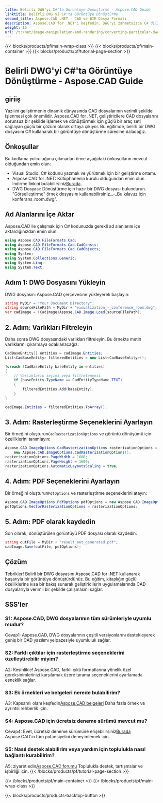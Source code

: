 ```yaml
---
title: Belirli DWG'yi C#'ta Görüntüye Dönüştürme - Aspose.CAD Guide
linktitle: Belirli DWG'yi C#'ta Görüntüye Dönüştürme
second_title: Aspose.CAD .NET - CAD ve BIM Dosya Formatı
description: Aspose.CAD for .NET'i keşfedin. DWG'yi zahmetsizce C# dilinde görüntüye dönüştürün. Kod örnekleri içeren kapsamlı kılavuz.
weight: 15
url: /tr/net/image-manipulation-and-rendering/converting-particular-dwg-to-image/
---
```


{{< blocks/products/pf/main-wrap-class >}}
{{< blocks/products/pf/main-container >}}
{{< blocks/products/pf/tutorial-page-section >}}

# Belirli DWG'yi C#'ta Görüntüye Dönüştürme - Aspose.CAD Guide

## giriiş

Yazılım geliştirmenin dinamik dünyasında CAD dosyalarının verimli şekilde işlenmesi çok önemlidir. Aspose.CAD for .NET, geliştiricilere CAD dosyalarını sorunsuz bir şekilde işlemek ve dönüştürmek için güçlü bir araç seti sağlayan güçlü bir çözüm olarak ortaya çıkıyor. Bu eğitimde, belirli bir DWG dosyasını C# kullanarak bir görüntüye dönüştürme sürecine dalacağız.

## Önkoşullar

Bu kodlama yolculuğuna çıkmadan önce aşağıdaki önkoşulların mevcut olduğundan emin olun:

- Visual Studio: C# kodunu yazmak ve yürütmek için bir geliştirme ortamı.
-  Aspose.CAD for .NET: Kütüphanenin kurulu olduğundan emin olun. İndirme linkini bulabilirsiniz[Burada](https://releases.aspose.com/cad/net/).
- DWG Dosyası: Dönüştürme için hazır bir DWG dosyası bulundurun. "Görselleştirme" örnek dosyasını kullanabilirsiniz._-_Bu kılavuz için konferans_room.dwg".

## Ad Alanlarını İçe Aktar

Aspose.CAD ile çalışmak için C# kodunuzda gerekli ad alanlarını içe aktardığınızdan emin olun:

```csharp
using Aspose.CAD.FileFormats.Cad;
using Aspose.CAD.FileFormats.Cad.CadConsts;
using Aspose.CAD.FileFormats.Cad.CadObjects;
using System;
using System.Collections.Generic;
using System.Linq;
using System.Text;
```

## Adım 1: DWG Dosyasını Yükleyin

DWG dosyasını Aspose.CAD çerçevesine yükleyerek başlayın:

```csharp
string MyDir = "Your Document Directory";
string sourceFilePath = MyDir + "visualization_-_conference_room.dwg";
var cadImage = (CadImage)Aspose.CAD.Image.Load(sourceFilePath);
```

## 2. Adım: Varlıkları Filtreleyin

Daha sonra DWG dosyasındaki varlıkları filtreleyin. Bu örnekte metin varlıklarını çıkarmaya odaklanacağız:

```csharp
CadBaseEntity[] entities = cadImage.Entities;
List<CadBaseEntity> filteredEntities = new List<CadBaseEntity>();

foreach (CadBaseEntity baseEntity in entities)
{
    // Varlıkların seçimi veya filtrelenmesi
    if (baseEntity.TypeName == CadEntityTypeName.TEXT)
    {
        filteredEntities.Add(baseEntity);
    }
}

cadImage.Entities = filteredEntities.ToArray();
```

## 3. Adım: Rasterleştirme Seçeneklerini Ayarlayın

 Bir örneğini oluşturun`CadRasterizationOptions` ve görüntü dönüşümü için özelliklerini tanımlayın:

```csharp
Aspose.CAD.ImageOptions.CadRasterizationOptions rasterizationOptions =
    new Aspose.CAD.ImageOptions.CadRasterizationOptions();
rasterizationOptions.PageWidth = 1600;
rasterizationOptions.PageHeight = 1600;
rasterizationOptions.AutomaticLayoutsScaling = true;
```

## 4. Adım: PDF Seçeneklerini Ayarlayın

 Bir örneğini oluşturun`PdfOptions` ve rasterleştirme seçeneklerini atayın:

```csharp
Aspose.CAD.ImageOptions.PdfOptions pdfOptions = new Aspose.CAD.ImageOptions.PdfOptions();
pdfOptions.VectorRasterizationOptions = rasterizationOptions;
```

## 5. Adım: PDF olarak kaydedin

Son olarak, dönüştürülen görüntüyü PDF dosyası olarak kaydedin:

```csharp
string outFile = MyDir + "result_out_generated.pdf";
cadImage.Save(outFile, pdfOptions);
```

## Çözüm

Tebrikler! Belirli bir DWG dosyasını Aspose.CAD for .NET kullanarak başarıyla bir görüntüye dönüştürdünüz. Bu eğitim, kitaplığın güçlü özelliklerine kısa bir bakış sunarak geliştiricilerin uygulamalarında CAD dosyalarıyla verimli bir şekilde çalışmasını sağlar.

## SSS'ler

### S1: Aspose.CAD, DWG dosyalarının tüm sürümleriyle uyumlu mudur?

Cevap1: Aspose.CAD, DWG dosyalarının çeşitli versiyonlarını destekleyerek geniş bir CAD yazılımı yelpazesiyle uyumluluk sağlar.

### S2: Farklı çıktılar için rasterleştirme seçeneklerini özelleştirebilir miyim?

A2: Kesinlikle! Aspose.CAD, farklı çıktı formatlarına yönelik özel gereksinimlerinizi karşılamak üzere tarama seçeneklerini ayarlamada esneklik sağlar.

### S3: Ek örnekleri ve belgeleri nerede bulabilirim?

 A3: Kapsamlı olanı keşfedin[Aspose.CAD belgeleri](https://reference.aspose.com/cad/net/) Daha fazla örnek ve ayrıntılı rehberlik için.

### S4: Aspose.CAD için ücretsiz deneme sürümü mevcut mu?

 Cevap4: Evet, ücretsiz deneme sürümüne erişebilirsiniz[Burada](https://releases.aspose.com/) Aspose.CAD'in tüm potansiyelini deneyimlemek için.

### S5: Nasıl destek alabilirim veya yardım için toplulukla nasıl bağlantı kurabilirim?

A5: ziyaret edin[Aspose.CAD forumu](https://forum.aspose.com/c/cad/19) Toplulukla destek, tartışmalar ve işbirliği için.
{{< /blocks/products/pf/tutorial-page-section >}}

{{< /blocks/products/pf/main-container >}}
{{< /blocks/products/pf/main-wrap-class >}}

{{< blocks/products/products-backtop-button >}}

